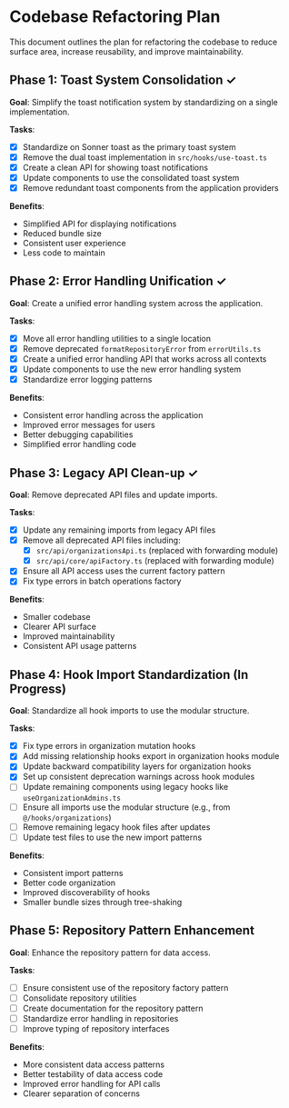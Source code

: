 


# Codebase Refactoring Plan

This document outlines the plan for refactoring the codebase to reduce surface area, increase reusability, and improve maintainability.

## Phase 1: Toast System Consolidation ✓

**Goal**: Simplify the toast notification system by standardizing on a single implementation.

**Tasks**:
- [x] Standardize on Sonner toast as the primary toast system
- [x] Remove the dual toast implementation in `src/hooks/use-toast.ts`
- [x] Create a clean API for showing toast notifications
- [x] Update components to use the consolidated toast system
- [x] Remove redundant toast components from the application providers

**Benefits**:
- Simplified API for displaying notifications
- Reduced bundle size
- Consistent user experience
- Less code to maintain

## Phase 2: Error Handling Unification ✓

**Goal**: Create a unified error handling system across the application.

**Tasks**:
- [x] Move all error handling utilities to a single location
- [x] Remove deprecated `formatRepositoryError` from `errorUtils.ts`
- [x] Create a unified error handling API that works across all contexts
- [x] Update components to use the new error handling system
- [x] Standardize error logging patterns

**Benefits**:
- Consistent error handling across the application
- Improved error messages for users
- Better debugging capabilities
- Simplified error handling code

## Phase 3: Legacy API Clean-up ✓

**Goal**: Remove deprecated API files and update imports.

**Tasks**:
- [x] Update any remaining imports from legacy API files
- [x] Remove all deprecated API files including:
  - [x] `src/api/organizationsApi.ts` (replaced with forwarding module)
  - [x] `src/api/core/apiFactory.ts` (replaced with forwarding module)
- [x] Ensure all API access uses the current factory pattern
- [x] Fix type errors in batch operations factory

**Benefits**:
- Smaller codebase
- Clearer API surface
- Improved maintainability
- Consistent API usage patterns

## Phase 4: Hook Import Standardization (In Progress)

**Goal**: Standardize all hook imports to use the modular structure.

**Tasks**:
- [x] Fix type errors in organization mutation hooks 
- [x] Add missing relationship hooks export in organization hooks module
- [x] Update backward compatibility layers for organization hooks
- [x] Set up consistent deprecation warnings across hook modules
- [ ] Update remaining components using legacy hooks like `useOrganizationAdmins.ts`
- [ ] Ensure all imports use the modular structure (e.g., from `@/hooks/organizations`)
- [ ] Remove remaining legacy hook files after updates
- [ ] Update test files to use the new import patterns

**Benefits**:
- Consistent import patterns
- Better code organization
- Improved discoverability of hooks
- Smaller bundle sizes through tree-shaking

## Phase 5: Repository Pattern Enhancement

**Goal**: Enhance the repository pattern for data access.

**Tasks**:
- [ ] Ensure consistent use of the repository factory pattern
- [ ] Consolidate repository utilities
- [ ] Create documentation for the repository pattern
- [ ] Standardize error handling in repositories
- [ ] Improve typing of repository interfaces

**Benefits**:
- More consistent data access patterns
- Better testability of data access code
- Improved error handling for API calls
- Clearer separation of concerns


